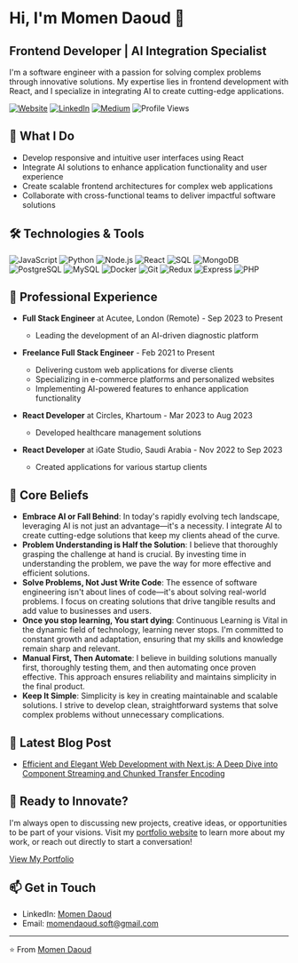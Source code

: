 # Hi, I'm Momen Daoud 👋

## Frontend Developer | AI Integration Specialist

I'm a software engineer with a passion for solving complex problems through innovative solutions. My expertise lies in frontend development with React, and I specialize in integrating AI to create cutting-edge applications.

[![Website](https://img.shields.io/badge/-Website-000000?style=flat-square&logo=About.me&logoColor=white&link=https://momendaoud.com)](https://momendaoud.com)
[![LinkedIn](https://img.shields.io/badge/-LinkedIn-blue?style=flat-square&logo=Linkedin&logoColor=white&link=https://www.linkedin.com/in/momen-daoud/)](https://www.linkedin.com/in/momen-daoud/)
[![Medium](https://img.shields.io/badge/-Medium-12100E?style=flat-square&logo=Medium&logoColor=white&link=https://medium.com/@momendaoud)](https://medium.com/@momendaoud)
![Profile Views](https://komarev.com/ghpvc/?username=your-github-username&color=brightgreen)

## 🚀 What I Do

- Develop responsive and intuitive user interfaces using React
- Integrate AI solutions to enhance application functionality and user experience
- Create scalable frontend architectures for complex web applications
- Collaborate with cross-functional teams to deliver impactful software solutions

## 🛠️ Technologies & Tools

![JavaScript](https://img.shields.io/badge/-JavaScript-F7DF1E?style=flat-square&logo=javascript&logoColor=black)
![Python](https://img.shields.io/badge/-Python-3776AB?style=flat-square&logo=Python&logoColor=white)
![Node.js](https://img.shields.io/badge/-Node.js-339933?style=flat-square&logo=Node.js&logoColor=white)
![React](https://img.shields.io/badge/-React-61DAFB?style=flat-square&logo=react&logoColor=black)
![SQL](https://img.shields.io/badge/-SQL-4479A1?style=flat-square&logo=MySQL&logoColor=white)
![MongoDB](https://img.shields.io/badge/-MongoDB-47A248?style=flat-square&logo=mongodb&logoColor=white)
![PostgreSQL](https://img.shields.io/badge/-PostgreSQL-336791?style=flat-square&logo=postgresql&logoColor=white)
![MySQL](https://img.shields.io/badge/-MySQL-4479A1?style=flat-square&logo=mysql&logoColor=white)
![Docker](https://img.shields.io/badge/-Docker-2496ED?style=flat-square&logo=docker&logoColor=white)
![Git](https://img.shields.io/badge/-Git-F05032?style=flat-square&logo=git&logoColor=white)
![Redux](https://img.shields.io/badge/-Redux-764ABC?style=flat-square&logo=redux&logoColor=white)
![Express](https://img.shields.io/badge/-Express-000000?style=flat-square&logo=express&logoColor=white)
![PHP](https://img.shields.io/badge/-PHP-777BB4?style=flat-square&logo=php&logoColor=white)

## 💼 Professional Experience

- **Full Stack Engineer** at Acutee, London (Remote) - Sep 2023 to Present
  - Leading the development of an AI-driven diagnostic platform

- **Freelance Full Stack Engineer** - Feb 2021 to Present
  - Delivering custom web applications for diverse clients
  - Specializing in e-commerce platforms and personalized websites
  - Implementing AI-powered features to enhance application functionality

- **React Developer** at Circles, Khartoum - Mar 2023 to Aug 2023
  - Developed healthcare management solutions

- **React Developer** at iGate Studio, Saudi Arabia - Nov 2022 to Sep 2023
  - Created applications for various startup clients

## 🌟 Core Beliefs

- **Embrace AI or Fall Behind**: In today's rapidly evolving tech landscape, leveraging AI is not just an advantage—it's a necessity. I integrate AI to create cutting-edge solutions that keep my clients ahead of the curve.
- **Problem Understanding is Half the Solution**: I believe that thoroughly grasping the challenge at hand is crucial. By investing time in understanding the problem, we pave the way for more effective and efficient solutions.
- **Solve Problems, Not Just Write Code**: The essence of software engineering isn't about lines of code—it's about solving real-world problems. I focus on creating solutions that drive tangible results and add value to businesses and users.
- **Once you stop learning, You start dying**: Continuous Learning is Vital in the dynamic field of technology, learning never stops. I'm committed to constant growth and adaptation, ensuring that my skills and knowledge remain sharp and relevant.
- **Manual First, Then Automate**: I believe in building solutions manually first, thoroughly testing them, and then automating once proven effective. This approach ensures reliability and maintains simplicity in the final product.
- **Keep It Simple**: Simplicity is key in creating maintainable and scalable solutions. I strive to develop clean, straightforward systems that solve complex problems without unnecessary complications.

## 📝 Latest Blog Post

- [Efficient and Elegant Web Development with Next.js: A Deep Dive into Component Streaming and Chunked Transfer Encoding](https://medium.com/@momendaoud/efficient-and-elegant-web-development-with-next-js-6087b3fd86e1)

## 🚀 Ready to Innovate?

I'm always open to discussing new projects, creative ideas, or opportunities to be part of your visions. Visit my [portfolio website](https://momendaoud.com) to learn more about my work, or reach out directly to start a conversation!

[View My Portfolio](https://momendaoud.com)

## 📫 Get in Touch

- LinkedIn: [Momen Daoud](https://www.linkedin.com/in/momen-daoud/)
- Email: momendaoud.soft@gmail.com

---

⭐️ From [Momen Daoud](https://github.com/Momen-Daoud7)
